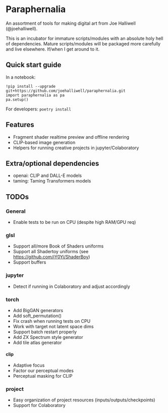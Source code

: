 # Paraphernalia

An assortment of tools for making digital art from Joe Halliwell
(@joehalliwell).

This is an incubator for immature scripts/modules with an absolute holy hell of
dependencies. Mature scripts/modules will be packaged more carefully and live
elsewhere. If/when I get around to it.

## Quick start guide

In a notebook:

```
!pip install --upgrade git+https://github.com/joehalliwell/paraphernalia.git
import paraphernalia as pa
pa.setup()
```

For developers: `poetry install`

## Features

- Fragment shader realtime preview and offline rendering
- CLIP-based image generation
- Helpers for running creative projects in jupyter/Colaboratory

## Extra/optional dependencies

- openai: CLIP and DALL-E models
- taming: Taming Transformers models

## TODOs

### General

- Enable tests to be run on CPU (despite high RAM/GPU req)

### glsl

- Support all/more Book of Shaders uniforms
- Support all Shadertoy uniforms (see https://github.com/iY0Yi/ShaderBoy)
- Support buffers

### jupyter

- Detect if running in Colaboratory and adjust accordingly

### torch

- Add BigGAN generators
- Add soft_permutation()
- Fix crash when running tests on CPU
- Work with target not latent space dims
- Support batch restart properly
- Add ZX Spectrum style generator
- Add tile atlas generator

#### clip

- Adaptive focus
- Factor our perceptual modes
- Perceptual masking for CLIP

### project

- Easy organization of project resources (inputs/outputs/checkpoints)
- Support for Colaboratory
